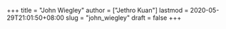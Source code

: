 +++
title = "John Wiegley"
author = ["Jethro Kuan"]
lastmod = 2020-05-29T21:01:50+08:00
slug = "john_wiegley"
draft = false
+++

